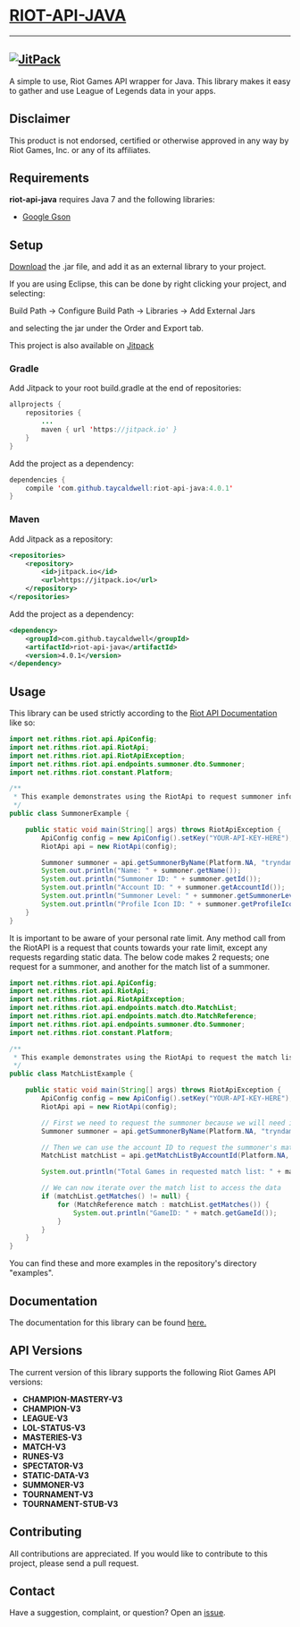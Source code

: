 # [RIOT-API-JAVA](http://taycaldwell.com/riot-api-java/)
----------
[![JitPack](https://img.shields.io/github/tag/rithms/riot-api-java.svg?label=maven)](https://jitpack.io/#taycaldwell/riot-api-java/4.0.1)
----------

A simple to use, Riot Games API wrapper for Java.
This library makes it easy to gather and use League of Legends data in your apps.

## Disclaimer
This product is not endorsed, certified or otherwise approved in any way by Riot Games, Inc. or any of its affiliates.

## Requirements

**riot-api-java** requires Java 7 and the following libraries:
- [Google Gson](https://code.google.com/p/google-gson/)

## Setup

[Download](https://github.com/taycaldwell/riot-api-java/releases) the .jar file, and add it as an external library to your project.

If you are using Eclipse, this can be done by right clicking your project, and selecting:

Build Path -> Configure Build Path -> Libraries -> Add External Jars

and selecting the jar under the Order and Export tab.

This project is also available on [Jitpack](https://jitpack.io/#rithms/riot-api-java/4.0.1)

### Gradle

Add Jitpack to your root build.gradle at the end of repositories:

```java
allprojects {
	repositories {
		...
		maven { url 'https://jitpack.io' }
	}
}
```

Add the project as a dependency:

```java
dependencies {
	compile 'com.github.taycaldwell:riot-api-java:4.0.1'
}
```

### Maven

Add Jitpack as a repository:

```xml
<repositories>
	<repository>
	    <id>jitpack.io</id>
	    <url>https://jitpack.io</url>
	</repository>
</repositories>
```

Add the project as a dependency:

```xml
<dependency>
    <groupId>com.github.taycaldwell</groupId>
    <artifactId>riot-api-java</artifactId>
    <version>4.0.1</version>
</dependency>
```

## Usage

This library can be used strictly according to the [Riot API Documentation](https://developer.riotgames.com/api/methods) like so:

```java
import net.rithms.riot.api.ApiConfig;
import net.rithms.riot.api.RiotApi;
import net.rithms.riot.api.RiotApiException;
import net.rithms.riot.api.endpoints.summoner.dto.Summoner;
import net.rithms.riot.constant.Platform;

/**
 * This example demonstrates using the RiotApi to request summoner information for a given summoner name
 */
public class SummonerExample {

	public static void main(String[] args) throws RiotApiException {
		ApiConfig config = new ApiConfig().setKey("YOUR-API-KEY-HERE");
		RiotApi api = new RiotApi(config);

		Summoner summoner = api.getSummonerByName(Platform.NA, "tryndamere");
		System.out.println("Name: " + summoner.getName());
		System.out.println("Summoner ID: " + summoner.getId());
		System.out.println("Account ID: " + summoner.getAccountId());
		System.out.println("Summoner Level: " + summoner.getSummonerLevel());
		System.out.println("Profile Icon ID: " + summoner.getProfileIconId());
	}
}
```

It is important to be aware of your personal rate limit. Any method call from the RiotAPI is a request that counts towards your rate limit, except any requests regarding static data. The below code makes 2 requests; one request for a summoner, and another for the match list of a summoner.

```java
import net.rithms.riot.api.ApiConfig;
import net.rithms.riot.api.RiotApi;
import net.rithms.riot.api.RiotApiException;
import net.rithms.riot.api.endpoints.match.dto.MatchList;
import net.rithms.riot.api.endpoints.match.dto.MatchReference;
import net.rithms.riot.api.endpoints.summoner.dto.Summoner;
import net.rithms.riot.constant.Platform;

/**
 * This example demonstrates using the RiotApi to request the match list for a given summoner name and iterating over the match list
 */
public class MatchListExample {

	public static void main(String[] args) throws RiotApiException {
		ApiConfig config = new ApiConfig().setKey("YOUR-API-KEY-HERE");
		RiotApi api = new RiotApi(config);

		// First we need to request the summoner because we will need it's account ID
		Summoner summoner = api.getSummonerByName(Platform.NA, "tryndamere");

		// Then we can use the account ID to request the summoner's match list
		MatchList matchList = api.getMatchListByAccountId(Platform.NA, summoner.getAccountId());

		System.out.println("Total Games in requested match list: " + matchList.getTotalGames());

		// We can now iterate over the match list to access the data
		if (matchList.getMatches() != null) {
			for (MatchReference match : matchList.getMatches()) {
				System.out.println("GameID: " + match.getGameId());
			}
		}
	}
}
```

You can find these and more examples in the repository's directory "examples".

## Documentation
The documentation for this library can be found [here.](http://taycaldwell.com/riot-api-java/doc/)

## API Versions
The current version of this library supports the following Riot Games API versions:
- **CHAMPION-MASTERY-V3**
- **CHAMPION-V3**
- **LEAGUE-V3**
- **LOL-STATUS-V3**
- **MASTERIES-V3**
- **MATCH-V3**
- **RUNES-V3**
- **SPECTATOR-V3**
- **STATIC-DATA-V3**
- **SUMMONER-V3**
- **TOURNAMENT-V3**
- **TOURNAMENT-STUB-V3**

## Contributing
All contributions are appreciated.
If you would like to contribute to this project, please send a pull request.

## Contact
Have a suggestion, complaint, or question? Open an [issue](https://github.com/taycaldwell/riot-api-java/issues).
